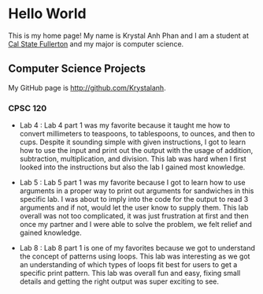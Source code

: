 # Hello World

This is my home page! My name is Krystal Anh Phan and I am a student at [Cal State Fullerton](http://www.fullerton.edu/) and my major is computer science.

## Computer Science Projects

My GitHub page is http://github.com/Krystalanh.

### CPSC 120

* Lab 4 
    :
    Lab 4 part 1 was my favorite because it taught me how to convert millimeters to teaspoons, to tablespoons, to ounces, and then to cups. Despite it sounding simple with given instructions, I got to learn how to use the input and print out the output with the usage of addition, subtraction, multiplication, and division. This lab was hard when I first looked into the instructions but also the lab I gained most knowledge.

* Lab 5 
    :
    Lab 5 part 1 was my favorite because I got to learn how to use arguments in a proper way to print out arguments for sandwiches in this specific lab. I was about to imply into the code for the output to read 3 arguments and if not, would let the user know to supply them. This lab overall was not too complicated, it was just frustration at first and then once my partner and I were able to solve the problem, we felt relief and gained knowledge.

* Lab 8
    :
    Lab 8 part 1 is one of my favorites because we got to understand the concept of patterns using loops. This lab was interesting as we got an understanding of which types of loops fit best for users to get a specific print pattern. This lab was overall fun and easy, fixing small details and getting the right output was super exciting to see.
